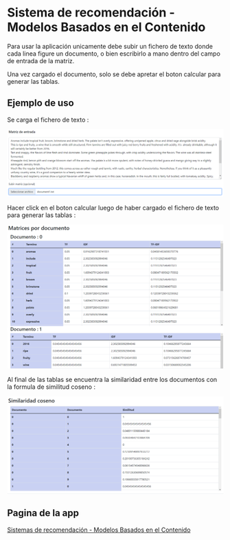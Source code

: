 # Sistema de recomendación - Modelos Basados en el Contenido

Para usar la aplicación unicamente debe subir un fichero de texto donde cada linea figure un documento, o bien escribirlo a mano dentro del campo de entrada de la matriz.

Una vez cargado el documento, solo se debe apretar el boton calcular para generar las tablas.

 ## Ejemplo de uso

 Se carga el fichero de texto :

 ![Llenando los campos](images/ejem1.png)   

 Hacer click en el boton calcular luego de haber cargado el fichero de texto para generar las tablas :
 
 ![Llenando los campos](images/ejem2.png) 

 Al final de las tablas se encuentra la similaridad entre los documentos con la formula de similitud coseno :
 
 ![Llenando los campos](images/ejem3.png) 

 ## Pagina de la app

 [Sistemas de recomendación - Modelos Basados en el Contenido]()